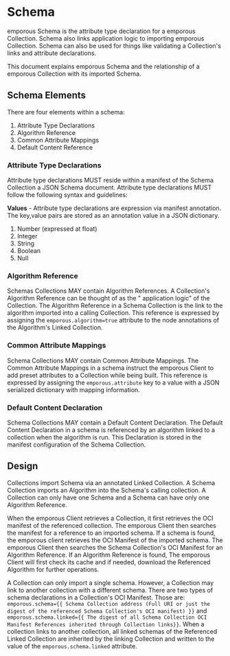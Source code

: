 # Schema

emporous Schema is the attribute type declaration for a emporous Collection. Schema also links application logic to importing emporous Collection. Schema can also be used for things like validating a Collection's links and attribute declarations.

This document explains emporous Schema and the relationship of a emporous Collection with its imported Schema. 

## Schema Elements

There are four elements within a schema:

1. Attribute Type Declarations
2. Algorithm Reference
3. Common Attribute Mappings
4. Default Content Reference

### Attribute Type Declarations

Attribute type declarations MUST reside within a manifest of the Schema Collection a JSON Schema document. Attribute type
declarations MUST follow the following syntax and guidelines:

**Values** - Attribute type declarations are expression via manifest annotation. The key,value pairs are stored 
as an annotation value in a JSON dictionary.

1. Number (expressed at float)
2. Integer
3. String
4. Boolean
5. Null

### Algorithm Reference

Schemas Collections MAY contain Algorithm References. A Collection's Algorithm Reference can be thought of as the "
application logic" of the Collection. The Algorithm Reference in a Schema Collection is the link to the algorithm
imported into a calling Collection. This reference is expressed by assigning the `emporous.algorithm=true` attribute to the
node annotations of the Algorithm's Linked Collection.

### Common Attribute Mappings

Schema Collections MAY contain Common Attribute Mappings. The Common Attribute Mappings in a schema instruct the emporous
Client to add preset attributes to a Collection while being built. This reference is expressed by assigning
the `emporous.attribute` key to a value with a JSON serialized dictionary with mapping information.

### Default Content Declaration

Schema Collections MAY contain a Default Content Declaration. The Default Content Declaration in a schema is referenced by an algorithm linked to a collection when the algorithm is run.
This Declaration is stored in the manifest configuration of the Schema Collection.  

## Design

Collections import Schema via an annotated Linked Collection. A Schema Collection imports an Algorithm into the Schema's calling collection. A Collection can only have one Schema and a Schema can have only one Algorithm Reference.  

When the emporous Client retrieves a Collection, it first retrieves the OCI manifest of the referenced collection. The emporous Client then searches the manifest for a reference to an imported schema. If a schema is found, the emporous client retrieves the OCI Manifest of the imported schema. The emporous Client then searches the Schema Collection's OCI Manifest for an Algorithm Reference. If an Algorithm Reference is found, The emporous Client will first check its cache and if needed, download the Referenced Algorithm for further operations. 

A Collection can only import a single schema. However, a Collection may link to another collection with a different schema. There are two types of schema declarations in a Collection's OCI Manifest. Those are: `emporous.schema={{ Schema Collection address (Full URI or just the digest of the referenced Schema Collection's OCI manifest) }}` and `emporous.schema.linked={{ The digest of all Schema Collection OCI Manifest References inherited through Collection links}}`. When a collection links to another collection, all linked schemas of the Referenced Linked Collection are inherited by the linking Collection and written to the value of the `emporous.schema.linked` attribute.



